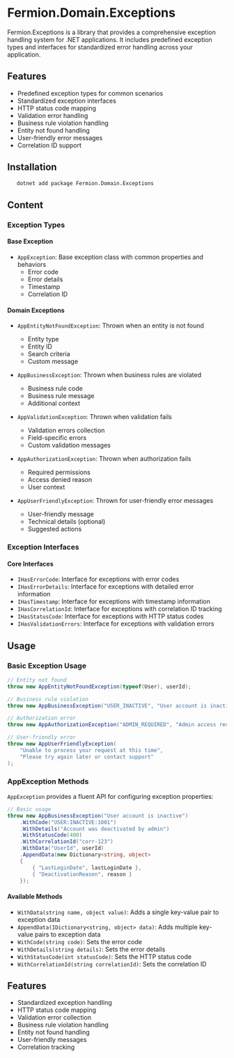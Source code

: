 # Fermion.Domain.Exceptions

Fermion.Exceptions is a library that provides a comprehensive exception handling system for .NET applications. It includes predefined exception types and interfaces for standardized error handling across your application.

## Features

- Predefined exception types for common scenarios
- Standardized exception interfaces
- HTTP status code mapping
- Validation error handling
- Business rule violation handling
- Entity not found handling
- User-friendly error messages
- Correlation ID support

## Installation

```bash
   dotnet add package Fermion.Domain.Exceptions
```

## Content

### Exception Types

#### Base Exception
- `AppException`: Base exception class with common properties and behaviors
    - Error code
    - Error details
    - Timestamp
    - Correlation ID

#### Domain Exceptions
- `AppEntityNotFoundException`: Thrown when an entity is not found
    - Entity type
    - Entity ID
    - Search criteria
    - Custom message

- `AppBusinessException`: Thrown when business rules are violated
    - Business rule code
    - Business rule message
    - Additional context

- `AppValidationException`: Thrown when validation fails
    - Validation errors collection
    - Field-specific errors
    - Custom validation messages

- `AppAuthorizationException`: Thrown when authorization fails
    - Required permissions
    - Access denied reason
    - User context

- `AppUserFriendlyException`: Thrown for user-friendly error messages
    - User-friendly message
    - Technical details (optional)
    - Suggested actions

### Exception Interfaces

#### Core Interfaces
- `IHasErrorCode`: Interface for exceptions with error codes
- `IHasErrorDetails`: Interface for exceptions with detailed error information
- `IHasTimestamp`: Interface for exceptions with timestamp information
- `IHasCorrelationId`: Interface for exceptions with correlation ID tracking
- `IHasStatusCode`: Interface for exceptions with HTTP status codes
- `IHasValidationErrors`: Interface for exceptions with validation errors

## Usage

### Basic Exception Usage

```csharp
// Entity not found
throw new AppEntityNotFoundException(typeof(User), userId);

// Business rule violation
throw new AppBusinessException("USER_INACTIVE", "User account is inactive");

// Authorization error
throw new AppAuthorizationException("ADMIN_REQUIRED", "Admin access required");

// User-friendly error
throw new AppUserFriendlyException(
    "Unable to process your request at this time",
    "Please try again later or contact support"
);
```

### AppException Methods

`AppException` provides a fluent API for configuring exception properties:

```csharp
// Basic usage
throw new AppBusinessException("User account is inactive")
    .WithCode("USER:INACTIVE:1001")
    .WithDetails("Account was deactivated by admin")
    .WithStatusCode(400)
    .WithCorrelationId("corr-123")
    .WithData("UserId", userId)
    .AppendData(new Dictionary<string, object>
    {
        { "LastLoginDate", lastLoginDate },
        { "DeactivationReason", reason }
    });
```

#### Available Methods

- `WithData(string name, object value)`: Adds a single key-value pair to exception data
- `AppendData(IDictionary<string, object> data)`: Adds multiple key-value pairs to exception data
- `WithCode(string code)`: Sets the error code
- `WithDetails(string details)`: Sets the error details
- `WithStatusCode(int statusCode)`: Sets the HTTP status code
- `WithCorrelationId(string correlationId)`: Sets the correlation ID

## Features

- Standardized exception handling
- HTTP status code mapping
- Validation error collection
- Business rule violation handling
- Entity not found handling
- User-friendly messages
- Correlation tracking